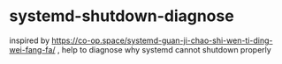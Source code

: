 # systemd-shutdown-diagnose
inspired by https://co-op.space/systemd-guan-ji-chao-shi-wen-ti-ding-wei-fang-fa/ , 
help to diagnose why systemd cannot shutdown properly
